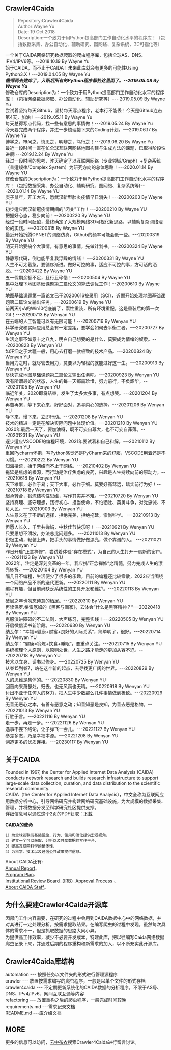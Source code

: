 ## Crawler4Caida
>Repository:Crawler4Caida<br>
>Author:Wayne Yu<br>
>Date: 19 Oct 2018<br>
>Description:一个致力于用Python提高部门工作自动化水平的程序库！（包括数据采集、办公自动化、辅助研究、图网络、复杂系统、3D可视化等）<br>
>

一个关于CAIDA网络研究数据爬取的爬虫程序库，包括全球AS、DNS、IPV4/IPV6等。--2018.10.19 By Wayne Yu<br>
始于CAIDA，而不止于CAIDA！未来此库就会有更多的可能性Using Python3.X！---2019.04.05 By Wayne Yu<br>
_**懒得再去建库了，入职后所有的Python程序都扔这里面了。--2019.05.08 By Wayne Yu**_<br>
修改仓库的Description为：一个致力于用Python提高部门工作自动化水平的程序库！（包括网络数据爬取、办公自动化、辅助研究等）--- 2019.05.09 By Wayne Yu<br>
尝试着坚持每天Github，坚持每天写点程序，老本行不能丢！今天是Github连击第4天，加油！---2019..05.11 By Wayne Yu<br>
每天总得写点代码，找一些有意思的事情做！---2019.05.24 By Wayne Yu<br>
今天要完成两个程序，并进一步梳理接下来的Coding计划。---2019.06.17 By Wayne Yu<br>
博学之，审问之，慎思之，明辨之，笃行之！---2019.06.20 By Wayne Yu<br>
最近一段时间一直在忙全球互联网网络地图构建与生成方法的课题，已取得阶段性进展!---2019.12.24 By Wayne Yu<br>
经过一段时间的思考，昨天确定了以互联网网络（专业领域/Graph）+复杂系统（普适规律/Complex System）为研究方向的总体思路！---2020.01.14 By Wayne YU<br>
修改仓库的Description为：一个致力于用Python提高部门工作自动化水平的程序库！（包括数据采集、办公自动化、辅助研究、图网络、复杂系统等)---2020.01.14 By Wayne YU<br>
庚子鼠年，开工大吉，愿武汉新型肺炎疫情早日消失！---20200203 By Wayne YU<br>
初步适应武汉新冠疫情期间的"闭关"工作！---20200210 By Wayne YU<br>
把握好心态，稳步向前！--20200220 By Wayne YU<br>
经过一段时间酝酿，最终确定了大规模网络3D可视化新思路，以辅助复杂网络理论的实践。---20200315 By Wayne YU<br>
最近开始折腾OPNET的网络仿真，Github的频率可能会低一些。---20200319 By Wayne YU<br>
明天开始要搞个大事情，有意思的事情，先做计划书。---20200324 By Wayne YU<br>
静静写代码，倒也能平复我浮躁的情绪！ ---20200331 By Wayne YU<br>
人生不可太着急，要循序渐进。做好可控的事，适应不可控的事，方可活的洒脱。---20200422 By Wayne YU<br>
五一假期余额不足，且行且珍惜！---20200504 By Wayne YU<br>
集中处理下地图基础课题第二篇论文的算法调优工作！--20200610 By Wayne YU<br>
地图基础课题第一篇论文已于20200616被录用（SCI），近期开始处理地图基础课题第二篇论文输出任务。---20200619 By Wayne YU<br>
前两天小A的Win10彻底崩了，索性重装，所有环境重配。这是重装后的第一次Git！---20200713 By Wenyan YU<br>
在云端的人工智能可以有无限可能！---20200716 By Wenyan YU<br>
科学研究和实际应用总会有一定差距，要学会如何去平衡二者。---20200727 By Wenyan YU<br>
生活之事不如意十之八九，明白自己想要的是什么，莫要成为情绪的奴隶。---20200823 By Wenyan YU<br>
如汪滔之于大疆一般，用心去打磨一款极致的技术产品。---20200824 By Wenyan YU<br>
当用力之时，就尽管去用力，莫要以为轻松的就能过好这一生。---20200913 By Wenyan YU<br>
尽快完成地图基础课题第二篇论文输出任务吧。---20200923 By Wenyan YU<br>
没有所谓最好的状态，人生的每一天都需珍惜，努力前行，不负韶华。---20201105 By Wenyan YU<br>
临近年关，2020即将结束，发生了太多太多事，有点想哭。---20201204 By Wenyan YU<br>
再苦再累，静下来心来，好好面对，追寻内心的选择。---20201206 By Wenyan YU<br>
静下来，慢下来，立即行动。---20201208 By Wenyan YU<br>技术的精进一定是在解决实际问题中体现价值。---20201210 By Wenyan YU<br>
2020年最后一天了，要加油呀，既不可妄自尊大，也不可妄自菲薄。---20201231 By Wenyan YU<br>
逐步适应VSCODE的编程环境，2021年要试着和自己和解。---20210112 By Wenyan YU<br>
重回Pycharm怀抱，写Python感觉还是PyCharm来的舒服，VSCODE用着还是不习惯。---20210222 By Wenyan YU<br>
知海拾荒，始于网络而不止于网络。---20210402 By Wenyan YU <br>
拖延是焦虑的根源，而行动是治疗焦虑的良药，兴趣是人生持续向前的原动力。---20210618 By Wenyan YU <br>
天下难事，必作于易；天下大事，必作于细。莫要好高骛远，踏实前行为好！---20210718 By Wenyan YU <br>
起承转合，锻炼结构性思维，写作其实并不难。---20210720 By Wenyan YU<br>
坚持真理、坚守理想，践行初心、担当使命，不怕牺牲、英勇斗争，对党忠诚、不负人民。---20210903 By Wenyan YU<br>
人生意义在于不断的选择，拒绝完美，拒绝拖延，崇尚科学。 ---20210913 By Wenyan YU<br>
但愿人长久，千里共婵娟，中秋佳节快乐呀！ ---20210921 By Wenyan YU<br>
只要思想不滑坡，办法总比问题多。 ---20211013 By Wenyan YU<br>
积极主动，轻装上阵，把手头的事情做好做漂亮，做个靠谱的人。 ---20211021 By Wenyan YU<br>
昨日开启”正念禅修“，尝试着体验”存在模式“，为自己的人生打开一扇新的窗户。 ---20211123 By Wenyan YU<br>
2022年，注定是深刻变革的一年，我应携”正念禅修“之精髓，努力完成人生的漂亮转折。---20220104 By Wenyan YU<br>
隔几日不编程，生活便少了很多的乐趣，目前的编程还比较零散，2022应当围绕一个网络产品不断的迭代更新。---20220111 By Wenyan YU<br>
编程有趣，但目前尚缺乏系统性的工具开发和维护。---20220113 By Wenyan YU<br>
破局之年也勿忘诗意的栖居。---20220310 By Wenyan YU<br>
再读保罗.格雷厄姆的《黑客与画家》，去体会”什么是黑客精神？“---20220418 By Wenyan YU<br>
克服演讲障碍的不二法则，大声练习，完整实践！---20220505 By Wenyan YU<br>
开启微信读书新阶段。---20220630 By Wenyan YU<br>
纳瓦尔：“幸福=健康+财富+良好的人际关系”，简单明了，很好。---20220714 By Wenyan YU<br>
纳瓦尔：”健康=锻炼+饮食+睡眠“，要重点关注。---20220715 By Wenyan YU<br>
系统梳理个人原则，以原则处世，人生之路才能走的更加从容不迫。---20220718 By Wenyan YU<br>
技术以立身，读书以修身。---20220725 By Wenyan YU<br>
从眷15到眷7，站在这个新的起点，去寻找更广阔的世界。---20220829 By Wenyan YU<br>
人的思维是集体的。---20220830 By Wenyan YU<br>
回首向来萧瑟处，归去，也无风雨也无晴。---20220918 By Wenyan YU<br>
付出不亚于任何人的努力，把人生中少数那么几件事情做到极致。---20220929 By Wenyan YU<br>
无善无恶心之本，有善有恶意之动；知善知恶是良知，为善去恶是格物。---20221013 By Wenyan YU<br>
行胜于言。---20221116 By Wenyan YU<br>
走一步，再走一步。---20221126 By Wenyan YU<br>
遇事不妄下结论，让子弹飞一会儿。---20221127 By Wenyan YU<br>
参差多态，乃是幸福本源。---20221208 By Wenyan YU<br>
创造更多的优质连接。---20230117 By Wenyan YU<br>


## 关于CAIDA
Founded in 1997, the Center for Applied Internet Data Analysis (CAIDA) conducts network research and builds research infrastructure to support large-scale data collection, curation, and data distribution to the scientific research community.<br>
CAIDA（the Center for Applied Internet Data Analysis），中文全称为互联网应用数据分析中心，引导网络研究并构建网络研究基础设施，为大规模的数据采集、管理，并将数据分发至科学研究社区提供支撑。<br>
详细信息可以通过这个2页的PDF获取：[下载](http://www.caida.org/publications/posters/eps/caida-infosheet-2016.pdf)<br>

**CAIDA的使命**<br>
```
1）为全球互联网基础设施、行为、使用和演化提供宏观视角，
2）建立一个可以获取、分析以及共享数据的写作平台，
3）提高互联网科学的整体性，
4）为科学、技术以及通信公共政策提供信息。
```
About CAIDA还有:<br>
[Annual Report](http://www.caida.org/home/about/annualreports/)、<br>
[Program Plan](http://www.caida.org/home/about/progplan/)、<br>
[Institutional Review Board（IRB）Approval Process](http://www.caida.org/home/about/irb/) 、<br>
[About CAIDA Staff](http://www.caida.org/home/staff/)。<br>
## 为什么要建Crawler4Caida开源库

因部门工作内容需要，在研究的过程中会用到CAIDA数据中心中的网络数据，并对其进行一定处理分析，按需求提取结果。在编写爬虫的过程中发现，虽然每次具体的需求不一，但是抓取数据的思路大同小异。<br>
为提供高工作效率，减少不必要开发成本，特建此库，把以往编写Caida网络数据爬虫记录下来，并通过后期的程序重构和新需求的加入，以不断充实此开源库。

## Crawler4Caida库结构

automation --- 按照任务以文件夹的形式进行管理源程序<br>
crawler --- 放置按需求编写的爬虫程序，一般是以单个文件的形式存档<br>
crawler4caida --- 不定期更新系统化的CAIDA数据的分析程序，不限于AS号、DNS、IPv4/IPv6、网间互联互通等内容<br>
refactoring --- 放置重构之后的爬虫程序，一般完成时间较晚<br>
requirements.md  ---需求记录文档<br>
README.md  ---库介绍文档<br>

## MORE

更多的信息可以访问，[云中布衣](http://www.mryu.top/)搜索Crawler4Caida进行留言讨论。